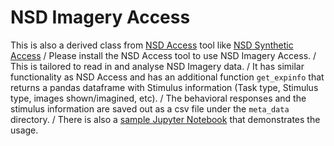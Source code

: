 # NSD Imagery Access

This is also a derived class from [NSD Access](https://github.com/tknapen/nsd_access) tool like [NSD Synthetic Access](https://github.com/Ashsr/NaselarisLab/tree/main/NSD_Synthetic_Access) /
Please install the NSD Access tool to use NSD Imagery Access. /
This is tailored to read in and analyse NSD Imagery data. /
It has similar functionality as NSD Access and has an additional function `get_expinfo` that returns a pandas dataframe with Stimulus information (Task type, Stimulus type, images shown/imagined, etc). /
The behavioral responses and the stimulus information are saved out as a csv file under the `meta_data` directory. /
There is also a [sample Jupyter Notebook](./Tryout_local_NSDIAccess.ipynb) that demonstrates the usage.
